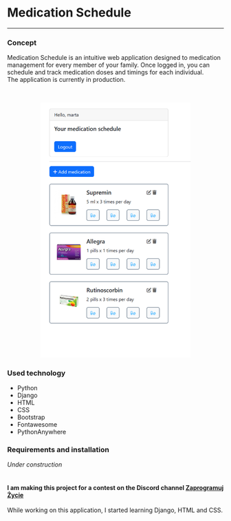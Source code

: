 # Medication Schedule


<hr>

### Concept 
Medication Schedule is an intuitive web application designed to medication management for every member of your family. Once logged in, you can schedule and track medication doses and timings for each individual. <br> 
The application is currently in production.

<br>
<p align="center">
  <img src="./screenshot.png" width="350" title="screenshot">
</p>

### Used technology
- Python
- Django
- HTML
- CSS
- Bootstrap
- Fontawesome
- PythonAnywhere

### Requirements and installation
<em>Under construction</em>
<br><br>


#### I am making this project for a contest on the Discord channel [Zaprogramuj Życie](https://discord.com/invite/zaprogramujzycie)
While working on this application, I started learning Django, HTML and CSS.